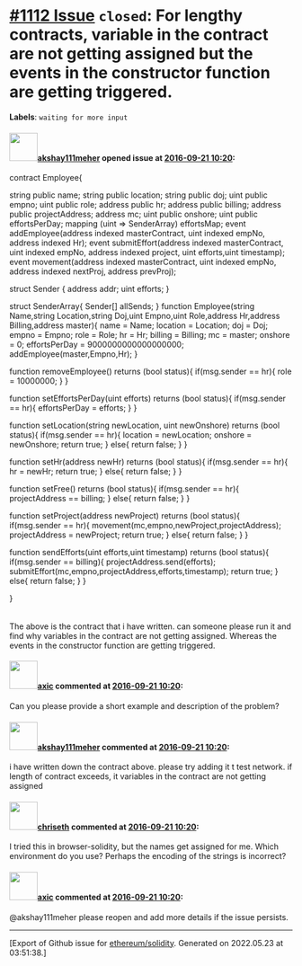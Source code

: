 # [\#1112 Issue](https://github.com/ethereum/solidity/issues/1112) `closed`: For lengthy contracts, variable in the contract are not getting assigned but the events in the constructor function are getting triggered.
**Labels**: `waiting for more input`


#### <img src="https://avatars.githubusercontent.com/u/15356516?u=48bffff5378a9843f9f390bbaac66f2a3168e3c5&v=4" width="50">[akshay111meher](https://github.com/akshay111meher) opened issue at [2016-09-21 10:20](https://github.com/ethereum/solidity/issues/1112):

contract Employee{

  string public name;
  string public location;
  string public doj;
  uint public empno;
  uint public role;
  address public hr;
  address public billing;
  address public projectAddress;
  address mc;
  uint public onshore;
  uint public effortsPerDay;
  mapping (uint => SenderArray) effortsMap;
  event addEmployee(address indexed masterContract, uint indexed empNo, address indexed Hr);
  event submitEffort(address indexed masterContract, uint indexed empNo, address indexed project, uint efforts,uint timestamp);
  event movement(address indexed masterContract, uint indexed empNo, address indexed nextProj, address prevProj);

  struct Sender {
    address addr;
    uint efforts;
  }

  struct SenderArray{
    Sender[] allSends;
  }
  function Employee(string Name,string Location,string Doj,uint Empno,uint Role,address Hr,address Billing,address master){
    name = Name;
    location = Location;
    doj = Doj;
    empno = Empno;
    role = Role;
    hr = Hr;
    billing = Billing;
    mc = master;
    onshore = 0;
    effortsPerDay = 9000000000000000000;
    addEmployee(master,Empno,Hr);
  }

  function removeEmployee() returns (bool status){
    if(msg.sender == hr){
      role = 10000000;
    }
  }

  function setEffortsPerDay(uint efforts) returns (bool status){
    if(msg.sender == hr){
      effortsPerDay = efforts;
    }
  }

  function setLocation(string newLocation, uint newOnshore) returns (bool status){
    if(msg.sender == hr){
      location = newLocation;
      onshore = newOnshore;
      return true;
    }
    else{
      return false;
    }
  }

  function setHr(address newHr) returns (bool status){
    if(msg.sender == hr){
      hr = newHr;
      return true;
    }
    else{
      return false;
    }
  }

  function setFree() returns (bool status){
    if(msg.sender == hr){
      projectAddress == billing;
    }
    else{
      return false;
    }
  }

  function setProject(address newProject) returns (bool status){
    if(msg.sender == hr){
      movement(mc,empno,newProject,projectAddress);
      projectAddress = newProject;
      return true;
    }
    else{
      return false;
    }
  }

  function sendEfforts(uint efforts,uint timestamp) returns (bool status){
    if(msg.sender == billing){
      projectAddress.send(efforts);
      submitEffort(mc,empno,projectAddress,efforts,timestamp);
      return true;
    }
    else{
      return false;
    }
  }

}
###### 

The above is the contract that i have written. can someone please run it and find why variables in the contract are not getting assigned. Whereas the events in the constructor function are getting triggered. 


#### <img src="https://avatars.githubusercontent.com/u/20340?v=4" width="50">[axic](https://github.com/axic) commented at [2016-09-21 10:20](https://github.com/ethereum/solidity/issues/1112#issuecomment-250766015):

Can you please provide a short example and description of the problem?

#### <img src="https://avatars.githubusercontent.com/u/15356516?u=48bffff5378a9843f9f390bbaac66f2a3168e3c5&v=4" width="50">[akshay111meher](https://github.com/akshay111meher) commented at [2016-09-21 10:20](https://github.com/ethereum/solidity/issues/1112#issuecomment-258803243):

i have written down the contract above. please try adding it t test network. if length of contract exceeds, it variables in the contract are not getting assigned

#### <img src="https://avatars.githubusercontent.com/u/9073706?v=4" width="50">[chriseth](https://github.com/chriseth) commented at [2016-09-21 10:20](https://github.com/ethereum/solidity/issues/1112#issuecomment-258841319):

I tried this in browser-solidity, but the names get assigned for me. Which environment do you use? Perhaps the encoding of the strings is incorrect?

#### <img src="https://avatars.githubusercontent.com/u/20340?v=4" width="50">[axic](https://github.com/axic) commented at [2016-09-21 10:20](https://github.com/ethereum/solidity/issues/1112#issuecomment-277753600):

@akshay111meher please reopen and add more details if the issue persists.


-------------------------------------------------------------------------------



[Export of Github issue for [ethereum/solidity](https://github.com/ethereum/solidity). Generated on 2022.05.23 at 03:51:38.]
